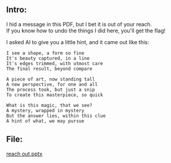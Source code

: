 ## Intro:

I hid a message in this PDF, but I bet it is out of your reach. <br>
If you know how to undo the things I did here, you'll get the flag! <br>

I asked AI to give you a little hint, and it came out like this:
```plain
I see a shape, a form so fine
It's beauty captured, in a line
It's edges trimmed, with utmost care
The final result, beyond compare

A piece of art, now standing tall
A new perspective, for one and all
The process took, but just a snip
To create this masterpiece, so quick

What is this magic, that we see?
A mystery, wrapped in mystery
But the answer lies, within this clue
A hint of what, we may pursue
```

## File:

[reach out.pptx](https://github.com/ChronosPK/Sibiu_Academic_CTF/files/10328939/reach.out.pptx)
